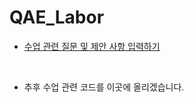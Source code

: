 # QAE_Labor


- [수업 관련 질문 및 제안 사항 입력하기](https://forms.gle/th48bwn25haPcjKu9)

<br>

- 추후 수업 관련 코드를 이곳에 올리겠습니다.
